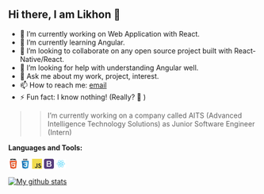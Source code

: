 ## Hi there, I am Likhon 👋

- 🔭 I’m currently working on Web Application with React.
- 🌱 I’m currently learning Angular.
- 👯 I’m looking to collaborate on any open source project built with React-Native/React.
- 🤔 I’m looking for help with understanding Angular well.
- 💬 Ask me about my work, project, interest.
- 📫 How to reach me: [email](mailto:mehedi.hasansjs@gmail.com)
- ⚡ Fun fact: I know nothing! (Really? 🧐 )

>> I’m currently working on a company called AITS (Advanced Intelligence Technology Solutions) as Junior Software Engineer (Intern)

**Languages and Tools:**  

<code><img height="20" src="https://raw.githubusercontent.com/github/explore/80688e429a7d4ef2fca1e82350fe8e3517d3494d/topics/html/html.png"></code>
<code><img height="20" src="https://raw.githubusercontent.com/github/explore/80688e429a7d4ef2fca1e82350fe8e3517d3494d/topics/css/css.png"></code>
<code><img height="20" src="https://raw.githubusercontent.com/github/explore/5c058a388828bb5fde0bcafd4bc867b5bb3f26f3/topics/javascript/javascript.png"></code>
<code><img height="20" src="https://raw.githubusercontent.com/github/explore/80688e429a7d4ef2fca1e82350fe8e3517d3494d/topics/bootstrap/bootstrap.png"></code>
<code><img height="20" src="https://raw.githubusercontent.com/github/explore/80688e429a7d4ef2fca1e82350fe8e3517d3494d/topics/react/react.png"></code>


[![My github stats](https://github-readme-stats.anuraghazra1.vercel.app/api?username=lifeoflikhon&show_icons=true)](https://github.com/lifeoflikhon/github-readme-stats)




